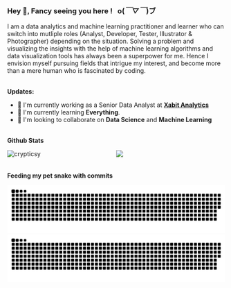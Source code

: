 ### Hey 👋, Fancy seeing you here ! &nbsp; o(*￣▽￣*)ブ

I am a data analytics and machine learning practitioner and learner who can switch into mutliple roles (Analyst, Developer, Tester, Illustrator & Photographer) depending on the situation. Solving a problem and visualizing the insights with the help of machine learning algorithms and data visualization tools has always been a superpower for me. Hence I envision myself pursuing fields that intrigue my interest, and become more than a mere human who is fascinated by coding.
<br/> <br/> 

**Updates:**
- 🔭 I'm currently working as a Senior Data Analyst at [**Xabit Analytics**](https://xabitanalytics.com/)
- 🌱 I'm currently learning **Everything**. 
- 👯 I'm looking to collaborate on **Data Science** and **Machine Learning**
<br/> <br/> 

**Github Stats**

<img  align="left" width="50%" src="https://github-readme-stats.vercel.app/api?username=crypticsy&&count_private=true&show_icons=true&bg_color=0D1117&title_color=fff&text_color=929292&icon_color=F1E05A&hide_border=true" alt="crypticsy" />

<img width="42%" src="https://github-readme-stats.vercel.app/api/top-langs/?username=crypticsy&layout=compact&bg_color=0D1117&title_color=fff&text_color=929292&hide_border=true" />
<br/> <br/> 

**Feeding my pet snake with commits**

![github contribution grid snake animation](https://raw.githubusercontent.com/crypticsy/crypticsy/output/github-contribution-grid-snake-dark.svg#gh-dark-mode-only)![github contribution grid snake animation](https://raw.githubusercontent.com/crypticsy/crypticsy/output/github-contribution-grid-snake.svg#gh-light-mode-only)




<!--
**crypticsy/crypticsy** is a ✨ _special_ ✨ repository because its `README.md` (this file) appears on your GitHub profile.

Here are some ideas to get you started:

- 🔭 I’m currently working on ...
- 🌱 I’m currently learning ...
- 👯 I’m looking to collaborate on ...
- 🤔 I’m looking for help with ...
- 💬 Ask me about ...
- 📫 How to reach me: ...
- 😄 Pronouns: ...
- ⚡ Fun fact: ...
-->
